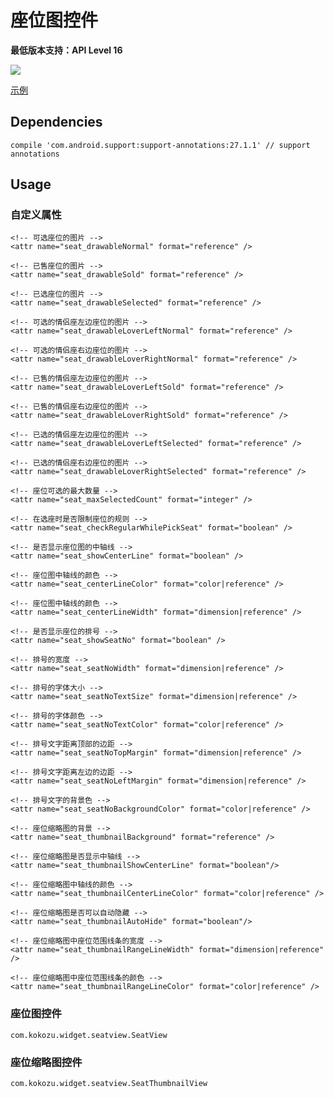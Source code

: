 # 座位图控件

**最低版本支持：API Level 16**

[![](https://www.jitpack.io/v/AriadneThread/android-seatview.svg)](https://www.jitpack.io/#AriadneThread/android-seatview)

[示例][1]

## Dependencies

```
compile 'com.android.support:support-annotations:27.1.1' // support annotations
```

## Usage

### 自定义属性

```
<!-- 可选座位的图片 -->
<attr name="seat_drawableNormal" format="reference" />

<!-- 已售座位的图片 -->
<attr name="seat_drawableSold" format="reference" />

<!-- 已选座位的图片 -->
<attr name="seat_drawableSelected" format="reference" />

<!-- 可选的情侣座左边座位的图片 -->
<attr name="seat_drawableLoverLeftNormal" format="reference" />

<!-- 可选的情侣座右边座位的图片 -->
<attr name="seat_drawableLoverRightNormal" format="reference" />

<!-- 已售的情侣座左边座位的图片 -->
<attr name="seat_drawableLoverLeftSold" format="reference" />

<!-- 已售的情侣座右边座位的图片 -->
<attr name="seat_drawableLoverRightSold" format="reference" />

<!-- 已选的情侣座左边座位的图片 -->
<attr name="seat_drawableLoverLeftSelected" format="reference" />

<!-- 已选的情侣座右边座位的图片 -->
<attr name="seat_drawableLoverRightSelected" format="reference" />

<!-- 座位可选的最大数量 -->
<attr name="seat_maxSelectedCount" format="integer" />

<!-- 在选座时是否限制座位的规则 -->
<attr name="seat_checkRegularWhilePickSeat" format="boolean" />

<!-- 是否显示座位图的中轴线 -->
<attr name="seat_showCenterLine" format="boolean" />

<!-- 座位图中轴线的颜色 -->
<attr name="seat_centerLineColor" format="color|reference" />

<!-- 座位图中轴线的颜色 -->
<attr name="seat_centerLineWidth" format="dimension|reference" />

<!-- 是否显示座位的排号 -->
<attr name="seat_showSeatNo" format="boolean" />

<!-- 排号的宽度 -->
<attr name="seat_seatNoWidth" format="dimension|reference" />

<!-- 排号的字体大小 -->
<attr name="seat_seatNoTextSize" format="dimension|reference" />

<!-- 排号的字体颜色 -->
<attr name="seat_seatNoTextColor" format="color|reference" />

<!-- 排号文字距离顶部的边距 -->
<attr name="seat_seatNoTopMargin" format="dimension|reference" />

<!-- 排号文字距离左边的边距 -->
<attr name="seat_seatNoLeftMargin" format="dimension|reference" />

<!-- 排号文字的背景色 -->
<attr name="seat_seatNoBackgroundColor" format="color|reference" />

<!-- 座位缩略图的背景 -->
<attr name="seat_thumbnailBackground" format="reference" />

<!-- 座位缩略图是否显示中轴线 -->
<attr name="seat_thumbnailShowCenterLine" format="boolean"/>

<!-- 座位缩略图中轴线的颜色 -->
<attr name="seat_thumbnailCenterLineColor" format="color|reference" />

<!-- 座位缩略图是否可以自动隐藏 -->
<attr name="seat_thumbnailAutoHide" format="boolean"/>

<!-- 座位缩略图中座位范围线条的宽度 -->
<attr name="seat_thumbnailRangeLineWidth" format="dimension|reference" />

<!-- 座位缩略图中座位范围线条的颜色 -->
<attr name="seat_thumbnailRangeLineColor" format="color|reference" />
```

### 座位图控件

`com.kokozu.widget.seatview.SeatView`

### 座位缩略图控件

`com.kokozu.widget.seatview.SeatThumbnailView`

[1]:https://openproject.oss-cn-beijing.aliyuncs.com/images/android/seat_view_1.png?x-oss-process=style/image_scale1


